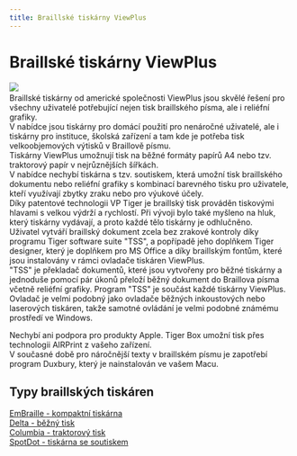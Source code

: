 ```yaml
---
title: Braillské tiskárny ViewPlus
---
```

# Braillské tiskárny ViewPlus

[![](admin/upload/logo_viewplus.jpg)](admin/upload/logo_viewplus.jpg)    
Braillské tiskárny od americké společnosti ViewPlus jsou skvělé řešení pro všechny uživatelé potřebující nejen tisk braillského písma, ale i reliéfní grafiky.  
V nabídce jsou tiskárny pro domácí použití pro nenáročné uživatelé, ale i tiskárny pro instituce, školská zařízení a tam kde je potřeba tisk velkoobjemových výtisků v Braillově písmu.  
Tiskárny ViewPlus umožnují tisk na běžné formáty papírů A4 nebo tzv. traktorový papír v nejrůznějších šířkách.  
V nabídce nechybí tiskárna s tzv. soutiskem, která umožní tisk braillského dokumentu nebo reliéfní grafiky s kombinací barevného tisku pro uživatele, kteří využívají zbytky zraku nebo pro výukové účely.  
Díky patentové technologii VP Tiger je braillský tisk prováděn tiskovými hlavami s velkou výdrží a rychlostí. Při vývoji bylo také myšleno na hluk, který tiskárny vydávají, a proto každé tělo tiskárny je odhlučněno.  
Uživatel vytváří braillský dokument zcela bez zrakové kontroly díky programu Tiger software suite "TSS", a popřípadě jeho doplňkem Tiger designer, který je doplňkem pro MS Office a díky braillským fontům, které jsou instalovány v rámci ovladače tiskáren ViewPlus.  
"TSS" je překladač dokumentů, které jsou vytvořeny pro běžné tiskárny a jednoduše pomocí pár úkonů přeloží běžný dokument do Braillova písma včetně reliéfní grafiky. Program "TSS" je součást každé tiskárny ViewPlus.  
Ovladač je velmi podobný jako ovladače běžných inkoustových nebo laserových tiskáren, takže samotné ovládání je velmi podobné známému prostředí ve Windows.  
  
Nechybí ani podpora pro produkty Apple. Tiger Box umožní tisk přes technologii AIRPrint z vašeho zařízení.  
V současné době pro náročnější texty v braillském písmu je zapotřebí program Duxbury, který je nainstalován ve vašem Macu.  

## Typy braillských tiskáren

  
[EmBraille - kompaktní tiskárna](/clanky/embraille-kompaktni-tiskarna/)  
[Delta - běžný tisk](/clanky/delta-bezny-tisk/)  
[Columbia - traktorový tisk](/clanky/columbia-traktorovy-tisk/)  
[SpotDot - tiskárna se soutiskem](/clanky/spotdot-tiskarna-se-soutiskem/)